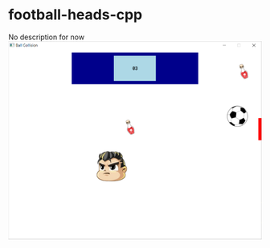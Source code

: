 # football-heads-cpp

No description for now
![alt text](https://github.com/Ela-c/football-heads-cpp/blob/main/screenshot.png?raw=true)
